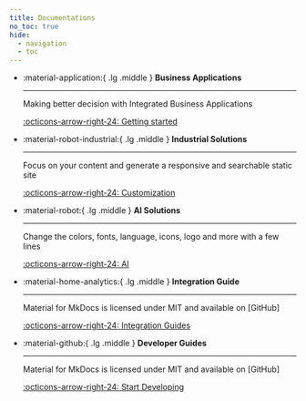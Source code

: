 ```yaml
---
title: Documentations
no_toc: true
hide:
  - navigation
  - toc
---
```

<script src="https://cdn.tailwindcss.com"></script>

<div class="grid cards" markdown>

-   :material-application:{ .lg .middle } __Business Applications__

    ---

    Making better decision with Integrated Business Applications

    [:octicons-arrow-right-24: Getting started](./10_application_guide/index.md)

-   :material-robot-industrial:{ .lg .middle } __Industrial Solutions__

    ---

    Focus on your content and generate a responsive and searchable static site

    [:octicons-arrow-right-24: Customization](#)

-   :material-robot:{ .lg .middle } __AI Solutions__

    ---

    Change the colors, fonts, language, icons, logo and more with a few lines

    [:octicons-arrow-right-24: AI](#)

-   :material-home-analytics:{ .lg .middle } __Integration Guide__

    ---

    Material for MkDocs is licensed under MIT and available on [GitHub]

    [:octicons-arrow-right-24: Integration Guides](#)

-   :material-github:{ .lg .middle } __Developer Guides__

    ---

    Material for MkDocs is licensed under MIT and available on [GitHub]

    [:octicons-arrow-right-24: Start Developing](#)

</div>
